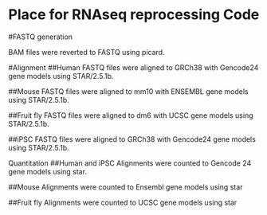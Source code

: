 # Place for RNAseq reprocessing Code


#FASTQ generation

BAM files were reverted to FASTQ using picard.

#Alignment
##Human
FASTQ files were aligned to GRCh38 with Gencode24 gene models using STAR/2.5.1b.

##Mouse
FASTQ files were aligned to mm10 with ENSEMBL gene models using STAR/2.5.1b.

##Fruit fly
FASTQ files were aligned to dm6 with UCSC gene models using STAR/2.5.1b.

##iPSC
FASTQ files were aligned to GRCh38 with Gencode24 gene models using STAR/2.5.1b.

Quantitation
##Human and iPSC
Alignments were counted to Gencode 24 gene models using star.

##Mouse
Alignments were counted to Ensembl gene models using star

##Fruit fly
Alignments were counted to UCSC gene models using star
